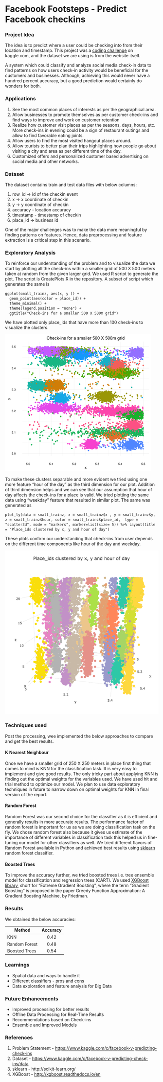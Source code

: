 # Facebook Footsteps - Predict Facebook checkins

### Project Idea

The idea is to predict where a user could be checking into from their location and timestamp. This project was a [coding challenge](https://www.kaggle.com/c/facebook-v-predicting-check-ins) on kaggle.com, and the dataset we are using is from the website itself.

A system which could classify and analyze social media check-in data to find patterns on how users check-in activity would be beneficial for the customers and businesses. Although, achieving this would never have a hundred percent accuracy, but a good prediction would certainly do wonders for both.

### Applications

1. See the most common places of interests as per the geographical area.
2. Allow businesses to promote themselves as per customer check-ins and find ways to improve and work on customer retention
3. Realize how customer visit places as per the seasons, days, hours, etc. More check-ins in evening could be a sign of restaurant outings and allow to find favorable eating joints.
4. Allow users to find the most visited hangout places around.
5. Allow tourists to better plan their trips highlighting how people go about visiting a city and area as per different time of the day.
6. Customized offers and personalized customer based advertising on social media and other networks.

### Dataset

The dataset contains train and test data files with below columns:

1. row_id -> id of the checkin event
2. x -> x coordinate of checkin
3. y -> y coordinate of checkin
4. accuracy - location accuracy
5. timestamp - timestamp of checkin
6. place_id -> business id

One of the major challenges was to make the data more meaningful by finding patterns on features. Hence, data preprocessing and feature extraction is a critical step in this scenario.

### Exploratory Analysis

To reinforce our understanding of the problem and to visualize the data we start by plotting all the check-ins within a smaller grid of 500 X 500 meters taken at random from the given larger grid. 
We used R script to generate the plot. The script is CreatePlots.R in the repository. A subset of script which generates the same is
```
ggplot(small_trainz, aes(x, y )) +
  geom_point(aes(color = place_id)) + 
  theme_minimal() +
  theme(legend.position = "none") +
  ggtitle("Check-ins for a smaller 500 X 500m grid")
```

We have plotted only place_ids that have more than 100 check-ins to visualize the clusters.

![Exploration](https://github.com/shivamgulati1991/Facebook--Footsteps-Prediction/blob/master/Exploratory%20Analysis/Rplot01.png)

To make these clusters separable and more evident we tried using one more feature “hour of the day” as the third dimension for our plot.
Addition of third dimension helps and we can see that our assumption that hour of day affects the check-ins for a place is valid. We tried plotting the same data using “weekday” feature that resulted in similar plot. The same was generated as
```
plot_ly(data = small_trainz, x = small_trainz$x , y = small_trainz$y, z = small_trainz$hour, color = small_trainz$place_id,  type = "scatter3d", mode = "markers", marker=list(size= 5)) %>% layout(title = "Place_ids clustered by x, y and hour of day")
```

These plots confirm our understanding that check-ins from user depends on the different time components like hour of the day and weekday.

![Exploration](https://github.com/shivamgulati1991/Facebook--Footsteps-Prediction/blob/master/Exploratory%20Analysis/Rplot03.png)

### Techniques used

Post the processing, wee implemented the below approaches to compare and get the best results.

#### K Nearest Neighbour

Once we have a smaller grid of 250 X 250 meters in place first thing that comes to mind is KNN for the classification task. It is very easy to implement and give good results. The only tricky part about applying KNN is finding out the optimal weights for the variables used. We have used hit and trial method to optimize our model. We plan to use data exploratory techniques in future to narrow down on optimal weights for KNN in final version of the report.

#### Random Forest

Random Forest was our second choice for the classifier as it is efficient and generally results in more accurate results. The performance factor of random forest is important for us as we are doing classification task on the fly. We chose random forest also because it gives us estimate of the importance of different variables in classification task this helped us in fine-tuning our model for other classifiers as well. We tried different flavors of Random Forest available in Python and achieved best results using [sklearn](http://scikit-learn.org/) random forest classifier.

#### Boosted Trees

To improve the accuracy further, we tried boosted trees i.e. tree ensemble model for classification and regression trees (CART). We used [XGBoost library](http://xgboost.readthedocs.io/en/latest/model.html), short for “Extreme Gradient Boosting”, where the term “Gradient Boosting” is proposed in the paper Greedy Function Approximation: A Gradient Boosting Machine, by Friedman.

### Results

We obtained the below accuracies:

| Method        | Accuracy      |
| ------------- |:-------------:|
| KNN           | 0.42          |
| Random Forest | 0.48          |
| Boosted Trees | 0.54          |

### Learnings

* Spatial data and ways to handle it
* Different classifiers - pros and cons
* Data exploration and feature analysis for Big Data

### Future Enhancements

* Improved processing for better results
* Offline Data Processing for Real-Time Results
* Recommendations based on Check-ins
* Ensemble and Improved Models

### References

1. Problem Statement - https://www.kaggle.com/c/facebook-v-predicting-check-ins
2. Dataset - https://www.kaggle.com/c/facebook-v-predicting-check-ins/data
3. sklearn - http://scikit-learn.org/
4. XGBoost - http://xgboost.readthedocs.io/en
